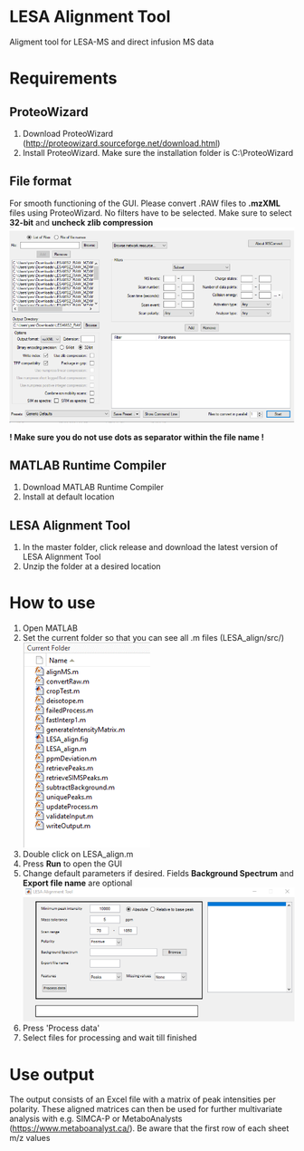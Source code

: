 # LESA Alignment Tool
Aligment tool for LESA-MS and direct infusion MS data

# Requirements

## ProteoWizard
1. Download ProteoWizard (http://proteowizard.sourceforge.net/download.html)
2. Install ProteoWizard. Make sure the installation folder is C:\ProteoWizard

## File format
For smooth functioning of the GUI. Please convert .RAW files to **.mzXML** files using ProteoWizard. No filters have to be selected. Make sure to select **32-bit** and **uncheck zlib compression**
![alt text](https://github.com/jorismeurs/LESA_align/blob/master/images/proteowizard.png)

**! Make sure you do not use dots as separator within the file name !**

## MATLAB Runtime Compiler
1. Download MATLAB Runtime Compiler
2. Install at default location

## LESA Alignment Tool
1. In the master folder, click release and download the latest version of LESA Alignment Tool
2. Unzip the folder at a desired location

# How to use
1. Open MATLAB
2. Set the current folder so that you can see all .m files (LESA_align/src/)
![alt text](https://github.com/jorismeurs/LESA_align/blob/master/images/current_folder.png)
3. Double click on LESA_align.m
4. Press **Run** to open the GUI
5. Change default parameters if desired. Fields **Background Spectrum** and **Export file name** are optional
![alt text](https://github.com/jorismeurs/LESA_align/blob/master/images/gui.png)
7. Press 'Process data'
8. Select files for processing and wait till finished

# Use output
The output consists of an Excel file with a matrix of peak intensities per polarity. These aligned matrices can then be used for further multivariate analysis with e.g. SIMCA-P or MetaboAnalysts (https://www.metaboanalyst.ca/). Be aware that the first row of each sheet m/z values
